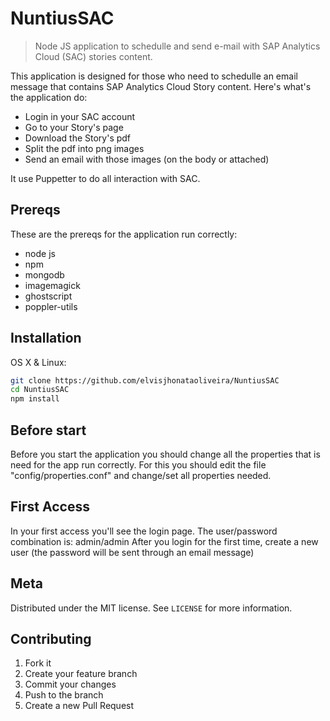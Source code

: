 # NuntiusSAC
> Node JS application to schedulle and send e-mail with SAP Analytics Cloud (SAC) stories content.

This application is designed for those who need to schedulle an email message that contains SAP Analytics Cloud Story content. Here's what's the application do: 

- Login in your SAC account
- Go to your Story's page
- Download the Story's pdf
- Split the pdf into png images
- Send an email with those images (on the body or attached)

It use Puppetter to do all interaction with SAC.

## Prereqs

These are the prereqs for the application run correctly:

- node js
- npm
- mongodb
- imagemagick
- ghostscript
- poppler-utils


## Installation

OS X & Linux:

```sh
git clone https://github.com/elvisjhonataoliveira/NuntiusSAC
cd NuntiusSAC
npm install
```

## Before start
Before you start the application you should change all the properties that is need for the app run correctly. For this you should edit the file "config/properties.conf" and change/set all properties needed.

## First Access
In your first access you'll see the login page. The user/password combination is: admin/admin
After you login for the first time, create a new user (the password will be sent through an email message)

## Meta

Distributed under the MIT license. See ``LICENSE`` for more information.

## Contributing

1. Fork it
2. Create your feature branch
3. Commit your changes
4. Push to the branch
5. Create a new Pull Request

